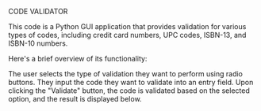 CODE VALIDATOR

This code is a Python GUI application that provides validation for various types of codes, including credit card numbers, UPC codes, ISBN-13, and ISBN-10 numbers.

Here's a brief overview of its functionality:

The user selects the type of validation they want to perform using radio buttons.
They input the code they want to validate into an entry field.
Upon clicking the "Validate" button, the code is validated based on the selected option, and the result is displayed below.
